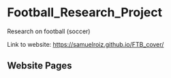 # Football_Research_Project
Research on football (soccer) 



Link to website: https://samuelroiz.github.io/FTB_cover/

## Website Pages



